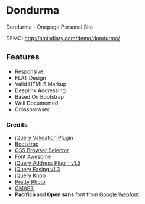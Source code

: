 Dondurma
========

Dondurma - Onepage Personal Site

DEMO: <a href="http://amindiary.com/demo/dondurma/">http://amindiary.com/demo/dondurma/</a>
<h2>
	Features</h2>
<ul>
	<li>
		Responsive</li>
	<li>
		FLAT Design</li>
	<li>
		Valid HTML5 Markup</li>
	<li>
		Deeplink Addressing</li>
	<li>
		Based On Bootstrap</li>
	<li>
		Well Documented</li>
	<li>
		Crossbrowser</li>
</ul>

<h3>Credits</h3>
<ul>
	<li>
		<a href="https://github.com/jzaefferer/jquery-validation">jQuery Validation Plugin</a></li>
	<li>
		<a href="http://twitter.github.io/bootstrap/">Bootstrap</a></li>
	<li>
		<a href="http://rafael.adm.br/css_browser_selector">CSS Browser Selector</a></li>
	<li>
		<a href="http://fortawesome.github.com/Font-Awesome/">Font Awesome</a></li>
	<li>
		<a href="http://www.asual.com/jquery/address/">jQuery Address Plugin v1.5</a></li>
	<li>
		<a href="http://gsgd.co.uk/sandbox/jquery/easing/">jQuery Easing v1.3</a></li>
	<li>
		<a href="https://github.com/aterrien/jQuery-Knob">jQuery Knob</a></li>
	<li>
		<a href="http://www.no-margin-for-errors.com">Pretty Photo</a></li>
	<li>
		<a href="http://gmap3.net">GMAP3</a></li>
	<li>
		<strong>Pacifico </strong>and<strong> Open sans</strong> font&nbsp;from <a href="http://www.google.com/fonts/">Google Webfont</a></li>
</ul>

